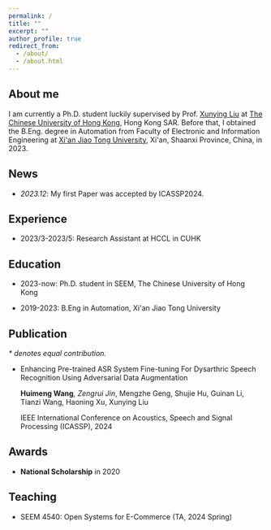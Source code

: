 ```yaml
---
permalink: /
title: ""
excerpt: ""
author_profile: true
redirect_from: 
  - /about/
  - /about.html
---
```

## About me
I am currently a Ph.D. student luckily supervised by Prof. [Xunying Liu](https://www1.se.cuhk.edu.hk/~xyliu/) at [The Chinese University of Hong Kong](https://www.cuhk.edu.hk/chinese/), Hong Kong SAR. Before that, I obtained the B.Eng. degree in Automation from Faculty of Electronic and Information Engineering at [Xi'an Jiao Tong University](http://www.xjtu.edu.cn/), Xi'an, Shaanxi Province, China, in 2023.

## News
- *2023.12*: My first Paper was accepted by ICASSP2024.

## Experience

- 2023/3-2023/5: Research Assistant at HCCL in CUHK

## Education

- 2023-now: Ph.D. student in SEEM, The Chinese University of Hong Kong

- 2019-2023: B.Eng in Automation, Xi'an Jiao Tong University

## Publication
*\* denotes equal contribution.*

- Enhancing Pre-trained ASR System Fine-tuning For Dysarthric Speech Recognition Using Adversarial Data Augmentation

  **Huimeng Wang**<sup>*</sup>, Zengrui Jin<sup>*</sup>, Mengzhe Geng, Shujie Hu, Guinan Li, Tianzi Wang, Haoning Xu, Xunying Liu

  IEEE International Conference on Acoustics, Speech and Signal Processing (ICASSP), 2024

## Awards
- **National Scholarship** in 2020

## Teaching
- SEEM 4540: Open Systems for E-Commerce (TA, 2024 Spring)

